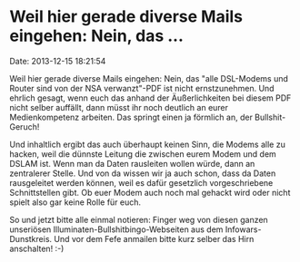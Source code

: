 Weil hier gerade diverse Mails eingehen: Nein, das \...
=======================================================

Date: 2013-12-15 18:21:54

Weil hier gerade diverse Mails eingehen: Nein, das \"alle DSL-Modems und
Router sind von der NSA verwanzt\"-PDF ist nicht ernstzunehmen. Und
ehrlich gesagt, wenn euch das anhand der Äußerlichkeiten bei diesem PDF
nicht selber auffällt, dann müsst ihr noch deutlich an eurer
Medienkompetenz arbeiten. Das springt einen ja förmlich an, der
Bullshit-Geruch!

Und inhaltlich ergibt das auch überhaupt keinen Sinn, die Modems alle zu
hacken, weil die dünnste Leitung die zwischen eurem Modem und dem DSLAM
ist. Wenn man da Daten rausleiten wollen würde, dann an zentralerer
Stelle. Und von da wissen wir ja auch schon, dass da Daten rausgeleitet
werden können, weil es dafür gesetzlich vorgeschriebene Schnittstellen
gibt. Ob euer Modem auch noch mal gehackt wird oder nicht spielt also
gar keine Rolle für euch.

So und jetzt bitte alle einmal notieren: Finger weg von diesen ganzen
unseriösen Illuminaten-Bullshitbingo-Webseiten aus dem
Infowars-Dunstkreis. Und vor dem Fefe anmailen bitte kurz selber das
Hirn anschalten! :-)
